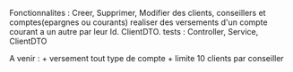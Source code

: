 
Fonctionnalites : Creer, Supprimer, Modifier des clients, conseillers et comptes(epargnes ou courants)
                    realiser des versements d'un compte courant a un autre par leur Id. ClientDTO. tests : Controller, Service, ClientDTO

A venir :  + versement tout type de compte + limite 10 clients par conseiller
